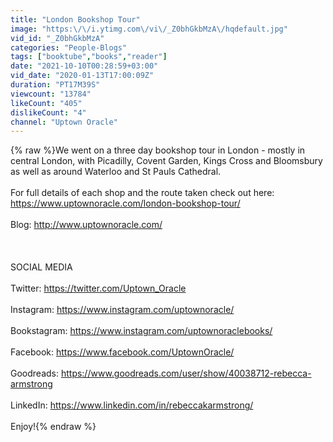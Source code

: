 ```yaml
---
title: "London Bookshop Tour"
image: "https:\/\/i.ytimg.com\/vi\/_Z0bhGkbMzA\/hqdefault.jpg"
vid_id: "_Z0bhGkbMzA"
categories: "People-Blogs"
tags: ["booktube","books","reader"]
date: "2021-10-10T00:28:59+03:00"
vid_date: "2020-01-13T17:00:09Z"
duration: "PT17M39S"
viewcount: "13784"
likeCount: "405"
dislikeCount: "4"
channel: "Uptown Oracle"
---
```

{% raw %}We went on a three day bookshop tour in London - mostly in central London, with Picadilly, Covent Garden, Kings Cross and Bloomsbury as well as around Waterloo and St Pauls Cathedral. <br /><br />For full details of each shop and the route taken check out here: <a rel="nofollow" target="blank" href="https://www.uptownoracle.com/london-bookshop-tour/">https://www.uptownoracle.com/london-bookshop-tour/</a><br /><br />Blog: <a rel="nofollow" target="blank" href="http://www.uptownoracle.com/">http://www.uptownoracle.com/</a><br /><br /> <br /><br /> SOCIAL MEDIA<br /><br /> Twitter:  <a rel="nofollow" target="blank" href="https://twitter.com/Uptown_Oracle">https://twitter.com/Uptown_Oracle</a><br /><br /> Instagram: <a rel="nofollow" target="blank" href="https://www.instagram.com/uptownoracle/">https://www.instagram.com/uptownoracle/</a><br /><br /> Bookstagram: <a rel="nofollow" target="blank" href="https://www.instagram.com/uptownoraclebooks/">https://www.instagram.com/uptownoraclebooks/</a><br /><br /> Facebook: <a rel="nofollow" target="blank" href="https://www.facebook.com/UptownOracle/">https://www.facebook.com/UptownOracle/</a><br /><br /> Goodreads: <a rel="nofollow" target="blank" href="https://www.goodreads.com/user/show/40038712-rebecca-armstrong">https://www.goodreads.com/user/show/40038712-rebecca-armstrong</a><br /><br /> LinkedIn: <a rel="nofollow" target="blank" href="https://www.linkedin.com/in/rebeccakarmstrong/">https://www.linkedin.com/in/rebeccakarmstrong/</a> <br /><br /> Enjoy!{% endraw %}
